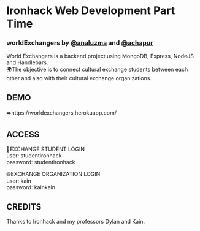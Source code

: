 
# Ironhack Web Development Part Time
### worldExchangers by [@analuzma](https://github.com/analuzma) and [@achapur](https://github.com/achapur)

World Exchangers is a backend project using MongoDB, Express, NodeJS and Handlebars.<br>
🌍The objective is to connect cultural exchange students between each other and also with their cultural exchange organizations.

## DEMO
➡️https://worldexchangers.herokuapp.com/

## ACCESS

🧑EXCHANGE STUDENT LOGIN <br>
user: studentironhack<br>
password: studentironhack<br>

🌐EXCHANGE ORGANIZATION LOGIN <br>
user: kain<br>
password: kainkain<br>

## CREDITS

Thanks to Ironhack and my professors Dylan and Kain.

